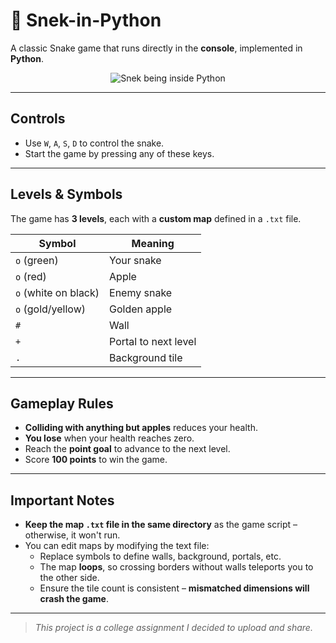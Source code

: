 # 🐍 Snek-in-Python

A classic Snake game that runs directly in the **console**, implemented in **Python**.

<p align="center">
  <img src="https://github.com/user-attachments/assets/7cdbbc81-0d2e-4842-b949-81594ce2cab7" alt="Snek being inside Python" />
</p>

---

## Controls
- Use `W`, `A`, `S`, `D` to control the snake.
- Start the game by pressing any of these keys.

---

## Levels & Symbols
The game has **3 levels**, each with a **custom map** defined in a `.txt` file.

| Symbol | Meaning                        |
|--------|--------------------------------|
| `o` (green)            | Your snake   |
| `o` (red)              | Apple        |
| `o` (white on black)   | Enemy snake  |
| `o` (gold/yellow)      | Golden apple |
| `#`                    | Wall         |
| `+`                    | Portal to next level |
| `.`                    | Background tile |

---

## Gameplay Rules
- **Colliding with anything but apples** reduces your health.
- **You lose** when your health reaches zero.
- Reach the **point goal** to advance to the next level.
- Score **100 points** to win the game.

---

## Important Notes
- **Keep the map `.txt` file in the same directory** as the game script – otherwise, it won't run.
- You can edit maps by modifying the text file:
  - Replace symbols to define walls, background, portals, etc.
  - The map **loops**, so crossing borders without walls teleports you to the other side.
  - Ensure the tile count is consistent – **mismatched dimensions will crash the game**.

---

> *This project is a college assignment I decided to upload and share.*
